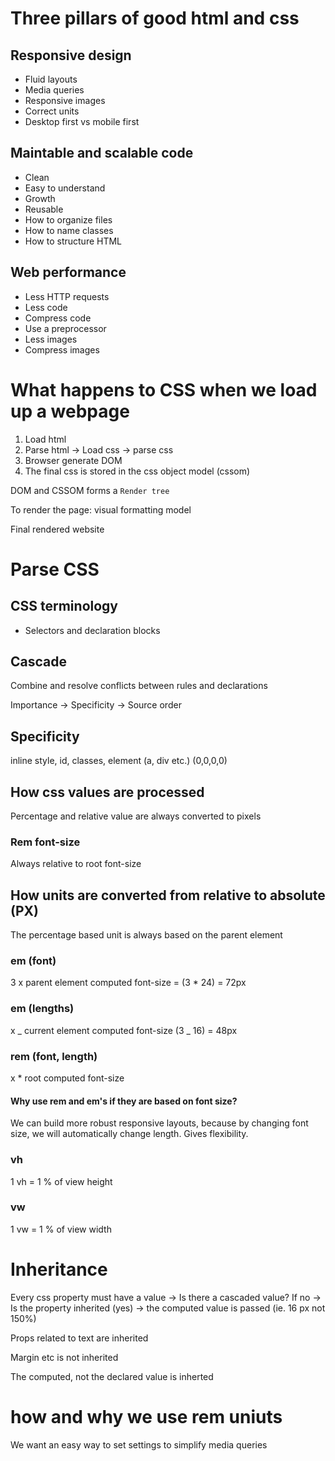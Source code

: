 # Three pillars of good html and css

## Responsive design

- Fluid layouts
- Media queries
- Responsive images
- Correct units
- Desktop first vs mobile first

## Maintable and scalable code

- Clean
- Easy to understand
- Growth
- Reusable
- How to organize files
- How to name classes
- How to structure HTML

## Web performance

- Less HTTP requests
- Less code
- Compress code
- Use a preprocessor
- Less images
- Compress images

# What happens to CSS when we load up a webpage

1. Load html
2. Parse html -> Load css -> parse css
3. Browser generate DOM
4. The final css is stored in the css object model (cssom)

DOM and CSSOM forms a `Render tree`

To render the page: visual formatting model

Final rendered website

# Parse CSS

## CSS terminology

- Selectors and declaration blocks

## Cascade

Combine and resolve conflicts between rules and declarations

Importance -> Specificity -> Source order

## Specificity

inline style, id, classes, element (a, div etc.)
(0,0,0,0)

## How css values are processed

Percentage and relative value are always converted to pixels

### Rem font-size

Always relative to root font-size

## How units are converted from relative to absolute (PX)

The percentage based unit is always based on the parent element

### em (font)

3 x parent element computed font-size = (3 \* 24) = 72px

### em (lengths)

x _ current element computed font-size (3 _ 16) = 48px

### rem (font, length)

x \* root computed font-size

#### Why use rem and em's if they are based on font size?

We can build more robust responsive layouts, because by changing font size, we will automatically change length. Gives flexibility.

### vh

1 vh = 1 % of view height

### vw

1 vw = 1 % of view width

# Inheritance

Every css property must have a value -> Is there a cascaded value? If no -> Is the property inherited (yes) -> the computed value is passed (ie. 16 px not 150%)

Props related to text are inherited

Margin etc is not inherited

The computed, not the declared value is inherted

# how and why we use rem uniuts

We want an easy way to set settings to simplify media queries
